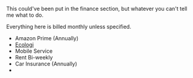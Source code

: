 This could've been put in the finance section, but whatever you can't tell me what to do.

Everything here is billed monthly unless specified.

- Amazon Prime (Annually)
- <a href="./ecologi/">Ecologi</a>
- Mobile Service
- Rent Bi-weekly
- Car Insurance (Annually)
- 
